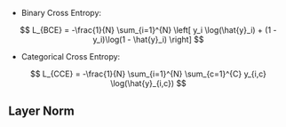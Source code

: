 
- Binary Cross Entropy:

$$
L_{BCE} = -\frac{1}{N} \sum_{i=1}^{N} \left[ y_i \log(\hat{y}_i) + (1 - y_i)\log(1 - \hat{y}_i) \right]
$$

- Categorical Cross Entropy:

$$
L_{CCE} = -\frac{1}{N} \sum_{i=1}^{N} \sum_{c=1}^{C} y_{i,c} \log(\hat{y}_{i,c})
$$


## Layer Norm
